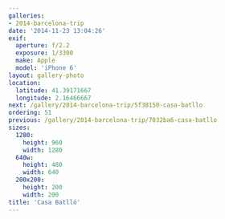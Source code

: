 ```yaml
---
galleries:
- 2014-barcelona-trip
date: '2014-11-23 13:04:26'
exif:
  aperture: f/2.2
  exposure: 1/3300
  make: Apple
  model: 'iPhone 6'
layout: gallery-photo
location:
  latitude: 41.39171667
  longitude: 2.16466667
next: /gallery/2014-barcelona-trip/5f38150-casa-batllo
ordering: 51
previous: /gallery/2014-barcelona-trip/7032ba6-casa-batllo
sizes:
  1280:
    height: 960
    width: 1280
  640w:
    height: 480
    width: 640
  200x200:
    height: 200
    width: 200
title: 'Casa Batlló'
---
```

